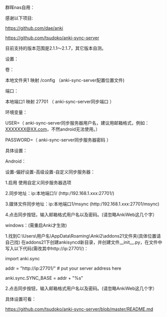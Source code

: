 群晖nas自用：

感谢以下项目:

https://github.com/dae/anki

https://github.com/tsudoko/anki-sync-server

目前支持的版本范围是2.1.1〜2.1.7，其它版本自测。

设置：

卷：

本地文件夹1 映射 /config （anki-sync-server配置位置文件)

端口：

本地端口1 映射 27701 （ anki-sync-server同步端口 ）

环境变量：

USER=（ anki-sync-server同步服务器用户名，建议用邮箱格式，例如：XXXXXXX@XX.com，不然android无法使用。）

PASSWORD=（ anki-sync-server同步服务器密码 ）

具体设置：

Android：

设置-偏好设置-高级设置-自定义同步服务器：

1.启用 使用自定义同步服务器选项

2.同步地址：ip:本地端口1/ (http:/192.168.1.xxx:27701/)

3.媒体文件同步地址：ip:本地端口1/msync (http:/192.168.1.xxx:27701/msync)

4.点击同步按钮，输入邮箱格式用户名以及密码。(请忽略AnkiWeb这几个字）

windows：(需重启Anki才生效)

1.找到C:\Users\用户名\AppData\Roaming\Anki2\addons21文件夹(具体位置请自己找) 在addons21下创建ankisyncd新目录，并创建文件__init__.py，在文件中写入以下代码(需改其中http://ip:27701/)：

import anki.sync

addr = "http://ip:27701/" # put your server address here

anki.sync.SYNC_BASE = addr + "%s"

2.点击同步按钮，输入邮箱格式用户名以及密码。(请忽略AnkiWeb这几个字）

具体设置可看：

https://github.com/tsudoko/anki-sync-server/blob/master/README.md
